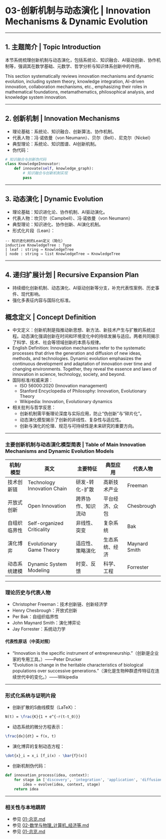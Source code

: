# 03-创新机制与动态演化 | Innovation Mechanisms & Dynamic Evolution

---

## 1. 主题简介 | Topic Introduction

本节系统梳理创新机制与动态演化，包括系统论、知识融合、AI驱动创新、协作机制等，强调其在数学基础、元数学、哲学分析与知识体系创新中的作用。

This section systematically reviews innovation mechanisms and dynamic evolution, including system theory, knowledge integration, AI-driven innovation, collaboration mechanisms, etc., emphasizing their roles in mathematical foundations, metamathematics, philosophical analysis, and knowledge system innovation.

---

## 2. 创新机制 | Innovation Mechanisms

- 理论基础：系统论、知识融合、创新算法、协作机制。
- 代表人物：冯·诺依曼（von Neumann）、贝尔（Bell）、尼克尔（Nickel）
- 典型理论：系统论、知识图谱、AI创新机制。
- 伪代码：

```python
# 知识融合与创新伪代码
class KnowledgeInnovator:
    def innovate(self, knowledge_graph):
        # 知识融合与创新机制实现
        pass
```

---

## 3. 动态演化 | Dynamic Evolution

- 理论基础：知识进化论、协作机制、AI驱动演化。
- 代表人物：坎贝尔（Campbell）、冯·诺依曼（von Neumann）
- 典型理论：知识进化、协作创新、AI演化机制。
- 形式化片段（Lean）：

```lean
-- 知识进化树的Lean定义（简化）
inductive KnowledgeTree : Type
| leaf : string → KnowledgeTree
| node : string → list KnowledgeTree → KnowledgeTree
```

---

## 4. 递归扩展计划 | Recursive Expansion Plan

- 持续细化创新机制、动态演化、AI驱动创新等分支，补充代表性案例、历史事件、现代影响。
- 强化多表征内容与国际化标准。

## 概念定义 | Concept Definition

- 中文定义：创新机制是指推动新思想、新方法、新技术产生与扩散的系统过程。动态演化强调创新在时间和环境变化中的持续发展与适应。两者共同揭示了科学、技术、社会等领域创新的本质与规律。
- English Definition: Innovation mechanisms refer to the systematic processes that drive the generation and diffusion of new ideas, methods, and technologies. Dynamic evolution emphasizes the continuous development and adaptation of innovation over time and changing environments. Together, they reveal the essence and laws of innovation in science, technology, society, and beyond.
- 国际标准/权威来源：
  - ISO 56000:2020 (Innovation management)
  - Stanford Encyclopedia of Philosophy: Innovation, Evolutionary Theory
  - Wikipedia: Innovation, Evolutionary dynamics
- 相关批判与哲学反思：
  - 创新机制需平衡理论深度与实际应用，防止“伪创新”与“碎片化”。
  - 动态演化模型揭示了创新的非线性、复杂性与适应性。
  - 创新与演化的伦理、规范与可持续性是未来研究的重要方向。

---

### 主要创新机制与动态演化模型简表 | Table of Main Innovation Mechanisms and Dynamic Evolution Models

| 机制/模型 | 英文 | 主要特征 | 典型应用 | 代表人物 |
|---|---|---|---|---|
| 技术创新链 | Technology Innovation Chain | 研发-转化-扩散 | 高新技术产业 | Freeman |
| 开放式创新 | Open Innovation | 跨界协作、知识流动 | 平台经济、众包 | Chesbrough |
| 自组织临界性 | Self-organized Criticality | 非线性、突变 | 复杂系统 | Bak |
| 演化博弈 | Evolutionary Game Theory | 适应性、策略演化 | 生态系统、经济 | Maynard Smith |
| 动态系统建模 | Dynamic System Modeling | 时变、反馈 | 科学、工程 | Forrester |

---

### 理论历史与代表人物

- Christopher Freeman：技术创新链、创新经济学
- Henry Chesbrough：开放式创新
- Per Bak：自组织临界性
- John Maynard Smith：演化博弈论
- Jay Forrester：系统动力学

#### 代表性原话（中英对照）

- “Innovation is the specific instrument of entrepreneurship.”（创新是企业家的专用工具。）——Peter Drucker
- “Evolution is change in the heritable characteristics of biological populations over successive generations.”（演化是生物种群遗传特征在连续世代中的变化。）——Wikipedia

---

### 形式化系统与证明片段

- 创新扩散的S曲线模型（LaTeX）：

```latex
N(t) = \frac{K}{1 + e^{-r(t-t_0)}}
```

- 动态系统的微分方程表示：

```latex
\frac{dx}{dt} = f(x, t)
```

- 演化博弈的复制动态方程：

```latex
\dot{x}_i = x_i [f_i(x) - \bar{f}(x)]
```

- 创新机制伪代码：

```python
def innovation_process(idea, context):
    for stage in ['discovery', 'integration', 'application', 'diffusion']:
        idea = evolve(idea, context, stage)
    return idea
```

---

### 相关性与本地跳转

- 参见 [01-总览.md](./01-总览.md)
- 参见 [02-数学与物理_计算机_经济等.md](./02-数学与物理_计算机_经济等.md)
- 参见 [01-总览.md](../08-AI与自动证明、知识图谱/01-总览.md)
